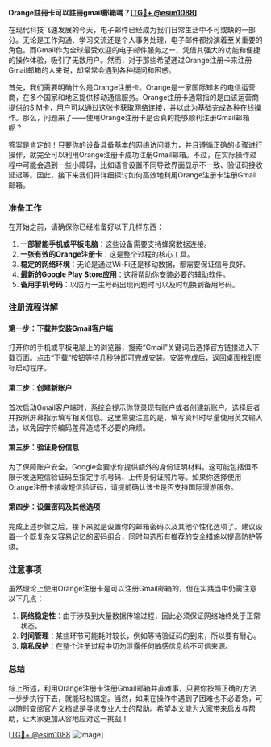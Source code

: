 **Orange註冊卡可以註冊gmail郵箱嗎？[[TG💪+ @esim1088](https://t.me/s/esim1088)]**

在现代科技飞速发展的今天，电子邮件已经成为我们日常生活中不可或缺的一部分。无论是工作沟通、学习交流还是个人事务处理，电子邮件都扮演着至关重要的角色。而Gmail作为全球最受欢迎的电子邮件服务之一，凭借其强大的功能和便捷的操作体验，吸引了无数用户。然而，对于那些希望通过Orange注册卡来注册Gmail邮箱的人来说，却常常会遇到各种疑问和困惑。

首先，我们需要明确什么是Orange注册卡。Orange是一家国际知名的电信运营商，在多个国家和地区提供移动通信服务。Orange注册卡通常指的是由该运营商提供的SIM卡，用户可以通过这张卡获取网络连接，并以此为基础完成各种在线操作。那么，问题来了——使用Orange注册卡是否真的能够顺利注册Gmail邮箱呢？

答案是肯定的！只要你的设备具备基本的网络访问能力，并且遵循正确的步骤进行操作，就完全可以利用Orange注册卡成功注册Gmail邮箱。不过，在实际操作过程中可能会遇到一些小障碍，比如语言设置不同导致界面显示不一致、验证码接收延迟等。因此，接下来我们将详细探讨如何高效地利用Orange注册卡注册Gmail邮箱。

### 准备工作

在开始之前，请确保你已经准备好以下几样东西：
1. **一部智能手机或平板电脑**：这些设备需要支持蜂窝数据连接。
2. **一张有效的Orange注册卡**：这是整个过程的核心工具。
3. **稳定的网络环境**：无论是通过Wi-Fi还是移动数据，都需要保证信号良好。
4. **最新的Google Play Store应用**：这将帮助你安装必要的辅助软件。
5. **备用手机号码**：以防万一主号码出现问题时可以及时切换到备用号码。

### 注册流程详解

#### 第一步：下载并安装Gmail客户端
打开你的手机或平板电脑上的浏览器，搜索“Gmail”关键词后选择官方链接进入下载页面。点击“下载”按钮等待几秒钟即可完成安装。安装完成后，返回桌面找到图标启动程序。

#### 第二步：创建新账户
首次启动Gmail客户端时，系统会提示你登录现有账户或者创建新账户。选择后者并按照屏幕指示填写相关信息。这里需要注意的是，填写资料时尽量使用英文输入法，以免因字符编码差异造成不必要的麻烦。

#### 第三步：验证身份信息
为了保障账户安全，Google会要求你提供额外的身份证明材料。这可能包括但不限于发送短信验证码至指定手机号码、上传身份证照片等。如果你选择使用Orange注册卡接收短信验证码，请提前确认该卡是否支持国际漫游服务。

#### 第四步：设置密码及其他选项
完成上述步骤之后，接下来就是设置你的邮箱密码以及其他个性化选项了。建议设置一个既复杂又容易记忆的密码组合，同时勾选所有推荐的安全措施以提高防护等级。

### 注意事项

虽然理论上使用Orange注册卡是可以注册Gmail邮箱的，但在实践当中仍需注意以下几点：
1. **网络稳定性**：由于涉及到大量数据传输过程，因此必须保证网络始终处于正常状态。
2. **时间管理**：某些环节可能耗时较长，例如等待验证码的到来，所以要有耐心。
3. **隐私保护**：在整个注册过程中切勿泄露任何敏感信息给不可信来源。

### 总结

综上所述，利用Orange注册卡注册Gmail邮箱并非难事，只要你按照正确的方法一步步执行下去，就能轻松搞定。当然，如果在操作中遇到了困难也不必着急，可以随时查阅官方文档或是寻求专业人士的帮助。希望本文能为大家带来启发与帮助，让大家更加从容地应对这一挑战！

[[TG💪+ @esim1088](https://t.me/s/esim1088) ![Image](https://i.postimg.cc/4NQfJmqS/Snipaste-2025-05-13-00-14-12.png)]
